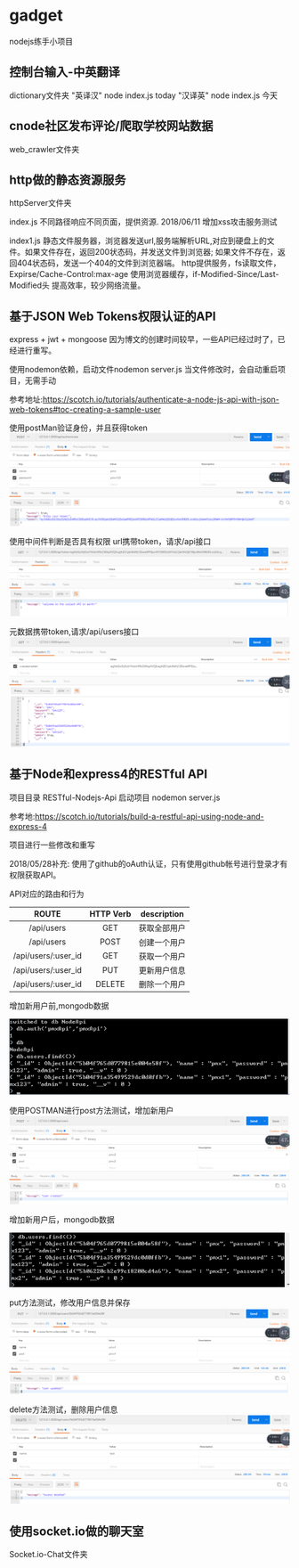 # gadget
nodejs练手小项目

## 控制台输入-中英翻译
  dictionary文件夹
  "英译汉"  node index.js today
  "汉译英"  node index.js 今天
  
## cnode社区发布评论/爬取学校网站数据
  web_crawler文件夹
  
## http做的静态资源服务
  httpServer文件夹

  
  index.js  不同路径响应不同页面，提供资源.
  2018/06/11
	增加xss攻击服务测试


  index1.js 静态文件服务器，浏览器发送url,服务端解析URL,对应到硬盘上的文件。如果文件存在，返回200状态码，并发送文件到浏览器; 如果文件不存在，返回404状态码，发送一个404的文件到浏览器端。
    http提供服务，fs读取文件，Expirse/Cache-Control:max-age 使用浏览器缓存，if-Modified-Since/Last-Modified头 提高效率，较少网络流量。

## 基于JSON Web Tokens权限认证的API
  express + jwt + mongoose  因为博文的创建时间较早，一些API已经过时了，已经进行重写。

  使用nodemon依赖，启动文件nodemon server.js  当文件修改时，会自动重启项目，无需手动
  
  参考地址:https://scotch.io/tutorials/authenticate-a-node-js-api-with-json-web-tokens#toc-creating-a-sample-user

  使用postMan验证身份，并且获得token
  ![authenticate.png](./node-token-jwt/img/authenticate.png)

  使用中间件判断是否具有权限
  url携带token，请求/api接口
  ![api.png](./node-token-jwt/img/api.png)

  元数据携带token,请求/api/users接口
  ![users.png](./node-token-jwt/img/users.png)

  ## 基于Node和express4的RESTful API
  项目目录 RESTful-Nodejs-Api   启动项目 nodemon server.js

  参考地:https://scotch.io/tutorials/build-a-restful-api-using-node-and-express-4

  项目进行一些修改和重写  
  
  2018/05/28补充: 使用了github的oAuth认证，只有使用github帐号进行登录才有权限获取API。

  API对应的路由和行为

  |ROUTE                | HTTP Verb | description |
  | :-----------------: | :-------: | :----------:|
  | /api/users          | GET       | 获取全部用户 |
  | /api/users          | POST      | 创建一个用户 |
  | /api/users/:user_id | GET       | 获取一个用户 |
  | /api/users/:user_id | PUT       | 更新用户信息 |
  | /api/users/:user_id | DELETE    | 删除一个用户 |


  增加新用户前,mongodb数据

  ![post-before.png](./RESTful-Nodejs-Api/img/post-before.png)


  使用POSTMAN进行post方法测试，增加新用户
  ![post-users.png](./RESTful-Nodejs-Api/img/post-users.png) 

  增加新用户后，mongodb数据

  ![post-after.png](./RESTful-Nodejs-Api/img/post-after.png)


  put方法测试，修改用户信息并保存
  ![put.png](./RESTful-Nodejs-Api/img/put.png)


  delete方法测试，删除用户信息
  ![delete.png](./RESTful-Nodejs-Api/img/delete.png)

## 使用socket.io做的聊天室
  Socket.io-Chat文件夹